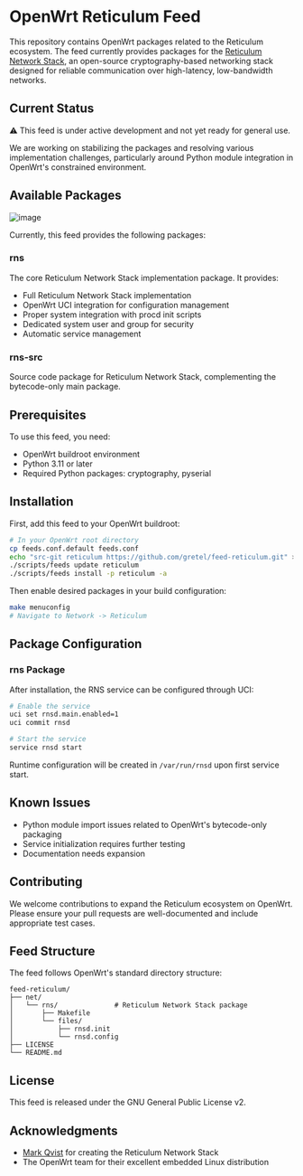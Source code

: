 # OpenWrt Reticulum Feed

This repository contains OpenWrt packages related to the Reticulum ecosystem. The feed currently provides packages for the [Reticulum Network Stack](https://github.com/markqvist/Reticulum), an open-source cryptography-based networking stack designed for reliable communication over high-latency, low-bandwidth networks.

## Current Status

⚠️ This feed is under active development and not yet ready for general use.

We are working on stabilizing the packages and resolving various implementation challenges, particularly around Python module integration in OpenWrt's constrained environment.

## Available Packages

![image](https://github.com/user-attachments/assets/3b2f2e90-69d5-4ab3-956a-75205ef3fdcf)

Currently, this feed provides the following packages:

### rns
The core Reticulum Network Stack implementation package. It provides:
- Full Reticulum Network Stack implementation
- OpenWrt UCI integration for configuration management
- Proper system integration with procd init scripts
- Dedicated system user and group for security
- Automatic service management

### rns-src
Source code package for Reticulum Network Stack, complementing the bytecode-only main package.

## Prerequisites

To use this feed, you need:
- OpenWrt buildroot environment
- Python 3.11 or later
- Required Python packages: cryptography, pyserial

## Installation

First, add this feed to your OpenWrt buildroot:

```bash
# In your OpenWrt root directory
cp feeds.conf.default feeds.conf
echo "src-git reticulum https://github.com/gretel/feed-reticulum.git" >> feeds.conf
./scripts/feeds update reticulum
./scripts/feeds install -p reticulum -a
```

Then enable desired packages in your build configuration:

```bash
make menuconfig
# Navigate to Network -> Reticulum
```

## Package Configuration

### rns Package

After installation, the RNS service can be configured through UCI:

```bash
# Enable the service
uci set rnsd.main.enabled=1
uci commit rnsd

# Start the service
service rnsd start
```

Runtime configuration will be created in `/var/run/rnsd` upon first service start.

## Known Issues

- Python module import issues related to OpenWrt's bytecode-only packaging
- Service initialization requires further testing
- Documentation needs expansion

## Contributing

We welcome contributions to expand the Reticulum ecosystem on OpenWrt. Please ensure your pull requests are well-documented and include appropriate test cases.

## Feed Structure

The feed follows OpenWrt's standard directory structure:
```
feed-reticulum/
├── net/
│   └── rns/              # Reticulum Network Stack package
│       ├── Makefile
│       └── files/
│           ├── rnsd.init
│           └── rnsd.config
├── LICENSE
└── README.md
```

## License

This feed is released under the GNU General Public License v2.

## Acknowledgments

- [Mark Qvist](https://github.com/markqvist) for creating the Reticulum Network Stack
- The OpenWrt team for their excellent embedded Linux distribution

